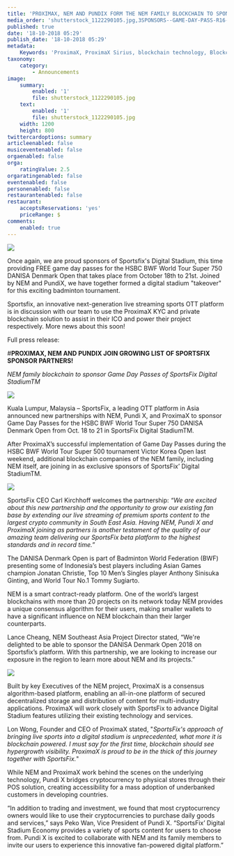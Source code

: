 ```yaml
---
title: 'PROXIMAX, NEM AND PUNDIX FORM THE NEM FAMILY BLOCKCHAIN TO SPONSOR GAME DAY PASSES FOR SPORTSFIX DIGITAL STADIUM!'
media_order: 'shutterstock_1122290105.jpg,3SPONSORS--GAME-DAY-PASS-R16-Social.jpg,denmark-open-side-banner-poster--1.jpg,DENMARK-OPEN---SEMIFINALS-1.jpg,BANNER--WITH-SPONSOR--1-.jpg'
published: true
date: '18-10-2018 05:29'
publish_date: '18-10-2018 05:29'
metadata:
    Keywords: 'ProximaX, ProximaX Sirius, blockchain technology, Blockchain powered, Blockchain protocol, Distributed ledger technology, DLT, dlt, Distributed ledger, Decentralized database, Decentralized database technology, Decentralized storage, Decentralized storage technology, Decentralized supply chain, Decentralized streaming, Integrated and distributed ledger technology, IaDLt, Peer-to-peer technology, Peer to peer streaming, Peer to peer, Consensus mechanism, Consensus protocol, Asymmetric encryption, Data encryption, Off-chain storage, Off-chain streaming, Distributed File Management System, DFMS, Super Contract, Immutability, Data encryption, Encrypted by default, Permissioned, Permission based, Tokenomics, Token economics, Crypto trading, Cryptocurrency, Supply chain, CSD, Central Securities Depository, STO, Security Token Offering, Decentralized supply chain, STO, Private blockchain, DAapps, Decentralized applications, Blockchain apps, Streaming Layer, Streaming Node, Storage Layer, Storage Node, Sharded Information, Sharded Data, Use Case, Use Cases, Blockchain Consensus, Consensus Protocol, Enterprise Solution, Enterprise Solutions, System Integration, Transparency, Immutability, Irreversibility, Traceability, Proof of Bandwidth, Proof of Conflation Aggregate, Proof of Storage, Encryption, Data Security, Data Privacy, Cyber Security, Hackers, Hacking, Nodes, Public Chain, Private Chain, Hybrid Chain, Public & Private Chain, Catapult, SDK, SDKs, Software Development Kits, Super Contract, Super Contracts, Smart Contract, Smart Contracts, Peer-to-Peer , Peer-to-Peer Storage, Software-as-a-Service, SaaS, Lon Wong, PSP, PeerStream, PeerStream Protocol, Anonymous streaming, New Economic Model, New Economic Model Foundation, 482.solutions, Ministry of Community Development UAE, Dragonfly  Fintech, Xarcade, Testnet, Test network, Mainnet, Main network, Tokenomics, Token Economics, XPX, Crypto Currency, Crypto Currencies, Crypto Exchange, Crypto Exchanges, Bitcoin, Zero trust, Escrow, Onchain escrow, Trustless swaps, Trustless, Onion routing, SIM Identity attestation, ProximaX KYC, KYC, Know Your Customer, Know Your Counter Party, Onboarding Customer, Customer Onboarding, Identity Management, Identity Management System, Identity Verification, Identity Authentication, Anti-Money Laundering, AML, RegTech, Regulation Tech, Regulation Technology, GDPR, General Data Protection Regulation, EU GDPR, European Union GDPR, European Union General Data Protection Regulation, Knowyourcustomer, Compliance system, Compliance systems, , ProximaX Suite, Office Suite, Office Collaboration, Workforce Collaboration, Collaboration, Real Time Collaboration, Office suite, word processing, Office collaboration, File sharing, Decentralized file sharing, Real Time Editing, Office Productivity, Productivity, Office Applications, Microsoft Office, Word Processor, Word Processing, Microsoft Word Spreadsheet, Spreadsheets, Excel, Microsoft Excel, Presentation, Presentations, Microsoft Powerpoint, Powerpoint, Keynote, Collabora Office, LibreOffice, Collabora Productivity, Collabora Productivity Ltd,'
taxonomy:
    category:
        - Announcements
image:
    summary:
        enabled: '1'
        file: shutterstock_1122290105.jpg
    text:
        enabled: '1'
        file: shutterstock_1122290105.jpg
    width: 1200
    height: 800
twittercardoptions: summary
articleenabled: false
musiceventenabled: false
orgaenabled: false
orga:
    ratingValue: 2.5
orgaratingenabled: false
eventenabled: false
personenabled: false
restaurantenabled: false
restaurant:
    acceptsReservations: 'yes'
    priceRange: $
comments:
    enabled: true
---
```


![](DENMARK-OPEN---SEMIFINALS-1.jpg)

Once again, we are proud sponsors of Sportsfix's Digital Stadium, this time providing FREE game day passes for the HSBC BWF World Tour Super 750 DANISA Denmark Open that takes place from October 18th to 21st. Joined by NEM and PundiX, we have together formed a digital stadium "takeover" for this exciting badminton tournament.

Sportsfix, an innovative next-generation live streaming sports OTT platform is in discussion with our team to use the ProximaX KYC and private blockchain solution to assist in their ICO and power their project respectively. More news about this soon!

Full press release:

#**PROXIMAX, NEM AND PUNDIX JOIN GROWING LIST OF SPORTSFIX SPONSOR PARTNERS!**

*NEM family blockchain to sponsor Game Day Passes of SportsFix Digital StadiumTM*

![](3SPONSORS--GAME-DAY-PASS-R16-Social.jpg)

Kuala Lumpur, Malaysia – SportsFix, a leading OTT platform in Asia announced new partnerships with NEM, Pundi X, and ProximaX to sponsor Game Day Passes for the HSBC BWF World Tour Super 750 DANISA Denmark Open from Oct. 18 to 21 in SportsFix Digital StadiumTM. 

After ProximaX’s successful implementation of Game Day Passes during the HSBC BWF World Tour Super 500 tournament Victor Korea Open last weekend, additional blockchain companies of the NEM family, including NEM itself, are joining in as exclusive sponsors of SportsFix’ Digital StadiumTM. 

![](denmark-open-side-banner-poster--1.jpg)

SportsFix CEO Carl Kirchhoff welcomes the partnership: *“We are excited about this new partnership and the opportunity to grow our existing fan base by extending our live streaming of premium sports content to the largest crypto community in South East Asia. Having NEM, Pundi X and ProximaX joining as partners is another testament of the quality of our amazing team delivering our SportsFix beta platform to the highest standards and in record time.”*

The DANISA Denmark Open is part of Badminton World Federation (BWF) presenting some of Indonesia’s best players including Asian Games champion Jonatan Christie, Top 10 Men’s Singles player Anthony Sinisuka Ginting, and World Tour No.1 Tommy Sugiarto.

NEM is a smart contract-ready platform. One of the world’s largest blockchains with more than 20 projects on its network today NEM provides a unique consensus algorithm for their users, making smaller wallets to have a significant influence on NEM blockchain than their larger counterparts.

Lance Cheang, NEM Southeast Asia Project Director stated, “We're delighted to be able to sponsor the DANISA Denmark Open 2018 on Sportsfix’s platform. With this partnership, we are looking to increase our exposure in the region to learn more about NEM and its projects.”

![](BANNER--WITH-SPONSOR--1-.jpg)

Built by key Executives of the NEM project, ProximaX is a consensus algorithm-based platform, enabling an all-in-one platform of secured decentralized storage and distribution of content for multi-industry applications. ProximaX will work closely with SportsFix to advance Digital Stadium features utilizing their existing technology and services.

Lon Wong, Founder and CEO of ProximaX stated, "*SportsFix's approach of bringing live sports into a digital stadium is unprecedented, what more it is blockchain powered. I must say for the first time, blockchain should see hypergrowth visibility. ProximaX is proud to be in the thick of this journey together with SportsFix.*"

While NEM and ProximaX work behind the scenes on the underlying technology, Pundi X bridges cryptocurrency to physical stores through their POS solution, creating accessibility for a mass adoption of underbanked customers in developing countries. 

“In addition to trading and investment, we found that most cryptocurrency owners would like to use their cryptocurrencies to purchase daily goods and services,” says Peko Wan, Vice President of Pundi X. “SportsFix’ Digital Stadium Economy provides a variety of sports content for users to choose from. Pundi X is excited to collaborate with NEM and its family members to invite our users to experience this innovative fan-powered digital platform.” 
